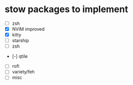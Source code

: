 # stow packages to implement
- [ ] zsh
- [x] NVIM improved
- [x] kitty
- [ ] starship
- [ ] zsh
- [-] qtile
- [ ] rofi
- [ ] variety/feh
- [ ] misc
